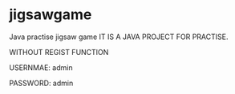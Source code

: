 # jigsawgame
Java practise jigsaw game
IT IS A JAVA PROJECT FOR PRACTISE.

WITHOUT REGIST FUNCTION

USERNMAE: admin

PASSWORD: admin
